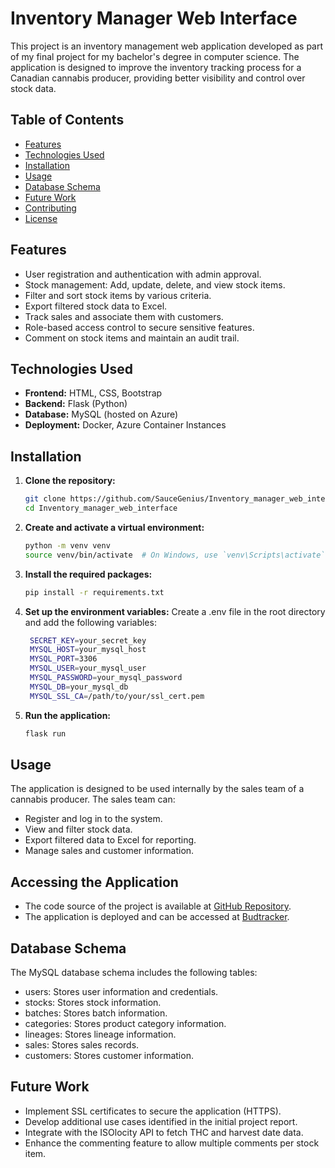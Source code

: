 # Inventory Manager Web Interface

This project is an inventory management web application developed as part of my final project for my bachelor's degree in computer science. The application is designed to improve the inventory tracking process for a Canadian cannabis producer, providing better visibility and control over stock data.

## Table of Contents
- [Features](#features)
- [Technologies Used](#technologies-used)
- [Installation](#installation)
- [Usage](#usage)
- [Database Schema](#database-schema)
- [Future Work](#future-work)
- [Contributing](#contributing)
- [License](#license)

## Features
- User registration and authentication with admin approval.
- Stock management: Add, update, delete, and view stock items.
- Filter and sort stock items by various criteria.
- Export filtered stock data to Excel.
- Track sales and associate them with customers.
- Role-based access control to secure sensitive features.
- Comment on stock items and maintain an audit trail.

## Technologies Used
- **Frontend:** HTML, CSS, Bootstrap
- **Backend:** Flask (Python)
- **Database:** MySQL (hosted on Azure)
- **Deployment:** Docker, Azure Container Instances

## Installation
1. **Clone the repository:**
   ```sh
   git clone https://github.com/SauceGenius/Inventory_manager_web_interface.git
   cd Inventory_manager_web_interface

2. **Create and activate a virtual environment:**
    ```sh
    python -m venv venv
    source venv/bin/activate  # On Windows, use `venv\Scripts\activate`

3. **Install the required packages:**
    ```sh
    pip install -r requirements.txt

4. **Set up the environment variables:**
    Create a .env file in the root directory and add the following variables:
   ```sh
    SECRET_KEY=your_secret_key
    MYSQL_HOST=your_mysql_host
    MYSQL_PORT=3306
    MYSQL_USER=your_mysql_user
    MYSQL_PASSWORD=your_mysql_password
    MYSQL_DB=your_mysql_db
    MYSQL_SSL_CA=/path/to/your/ssl_cert.pem

5. **Run the application:**
    ```sh
    flask run

## Usage
The application is designed to be used internally by the sales team of a cannabis producer. The sales team can:
- Register and log in to the system.
- View and filter stock data.
- Export filtered data to Excel for reporting.
- Manage sales and customer information.

## Accessing the Application
- The code source of the project is available at [GitHub Repository](https://github.com/SauceGenius/Inventory_manager_web_interface).
- The application is deployed and can be accessed at [Budtracker](http://budtracker.gch2dzghanfmdhbn.canadaeast.azurecontainer.io/).

## Database Schema
The MySQL database schema includes the following tables:
- users: Stores user information and credentials.
- stocks: Stores stock information.
- batches: Stores batch information.
- categories: Stores product category information.
- lineages: Stores lineage information.
- sales: Stores sales records.
- customers: Stores customer information.

## Future Work
- Implement SSL certificates to secure the application (HTTPS).
- Develop additional use cases identified in the initial project report.
- Integrate with the ISOlocity API to fetch THC and harvest date data.
- Enhance the commenting feature to allow multiple comments per stock item.
